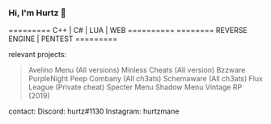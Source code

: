 ### Hi, I'm Hurtz 🙂
========= C++ | C# | LUA | WEB ==========
======== REVERSE ENGINE | PENTEST =========

relevant projects:
> Avelino Menu (All versions) 
> Minless Cheats (All version)
> Bzzware
> PurpleNight 
> Peep Combany (All ch3ats) 
> Schemaware (All ch3ats) 
> Flux League (Private cheat) 
> Specter Menu 
> Shadow Menu 
> Vintage RP (2019)

contact: 
Discord: hurtz#1130 
Instagram: hurtzmane
